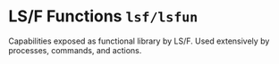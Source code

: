 # LS/F Functions `lsf/lsfun`

Capabilities exposed as functional library by LS/F. Used extensively by processes, commands, and actions.

